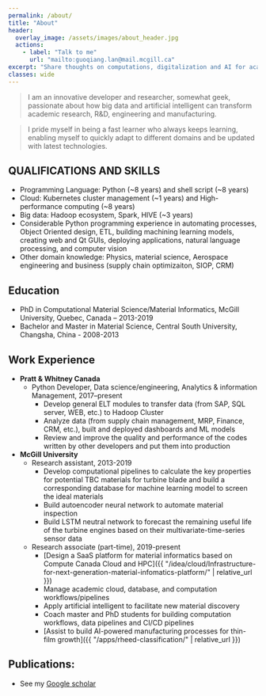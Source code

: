 ```yaml
---
permalink: /about/
title: "About"
header:
  overlay_image: /assets/images/about_header.jpg
  actions:
    - label: "Talk to me"
      url: "mailto:guoqiang.lan@mail.mcgill.ca"
excerpt: "Share thoughts on computations, digitalization and AI for academic research, R&D, engineering and manufacturing"
classes: wide
---
```


> I am an innovative developer and researcher, somewhat geek, passionate about how big data and artificial intelligent can transform academic research, R&D, engineering and manufacturing.

> I pride myself in being a fast learner who always keeps learning, enabling myself to quickly adapt to different domains and be updated with latest technologies.


## QUALIFICATIONS AND SKILLS
- Programming Language: Python (~8 years) and shell script (~8 years)
- Cloud: Kubernetes cluster management (~1 years) and High-performance computing (~8 years)
- Big data: Hadoop ecosystem, Spark, HIVE (~3 years)
- Considerable Python programming experience in automating processes, Object Oriented design, ETL, building machining learning models, creating web and Qt GUIs, deploying applications, natural language processing, and computer vision
- Other domain knowledge: Physics, material science, Aerospace engineering and business (supply chain optimizaiton, SIOP, CRM)

## Education
- PhD in Computational Material Science/Material Informatics, McGill University, Quebec, Canada – 2013-2019
- Bachelor and Master in Material Science, Central South University, Changsha, China - 2008-2013

## Work Experience
* **Pratt & Whitney Canada**
  * Python Developer, Data science/engineering, Analytics & information Management, 2017–present
    * Develop general ELT modules to transfer data (from SAP, SQL server, WEB, etc.) to Hadoop Cluster
	* Analyze data (from supply chain management, MRP, Finance, CRM, etc.), built and deployed dashboards and ML models
    * Review and improve the quality and performance of the codes written by other developers and put them into production
* **McGill University** 
  * Research assistant, 2013-2019
    * Develop computational pipelines to calculate the key properties for potential TBC materials 
	  for turbine blade and build a corresponding database for machine learning model to screen the ideal materials
    * Build autoencoder neural network to automate material inspection
    * Build LSTM neutral network to forecast the remaining useful life of the turbine engines based on their multivariate-time-series sensor data
  * Research associate (part-time), 2019-present
    * [Design a SaaS platform for material informatics based on Compute Canada Cloud and HPC]({{ "/idea/cloud/Infrastructure-for-next-generation-material-infomatics-platform/" | relative_url }})
    * Manage academic cloud, database, and computation workflows/pipelines
	* Apply artificial intelligent to facilitate new material discovery
	* Coach master and PhD students for building computation workflows, data pipelines and CI/CD pipelines
	* [Assist to build AI-powered manufacturing processes for thin-film growth]({{ "/apps/rheed-classification/" | relative_url }})

## Publications:
- See my [Google scholar](https://scholar.google.com/citations?hl=zh-CN&user=npjWruAAAAAJ)
